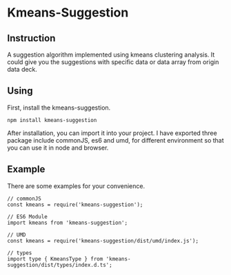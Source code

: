 # Kmeans-Suggestion

## Instruction
A suggestion algorithm implemented using kmeans clustering analysis. It could give you the suggestions with specific data or data array from origin data deck.

## Using
First, install the kmeans-suggestion.
```
npm install kmeans-suggestion
```
After installation, you can import it into your project. I have exported three package include commonJS, es6 and umd, for different environment so that you can use it in node and browser.

## Example
There are some examples for your convenience.

```
// commonJS
const kmeans = require('kmeans-suggestion');

// ES6 Module
import kmeans from 'kmeans-suggestion';

// UMD
const kmeans = require('kmeans-suggestion/dist/umd/index.js');

// types
import type { KmeansType } from 'kmeans-suggestion/dist/types/index.d.ts';
```
